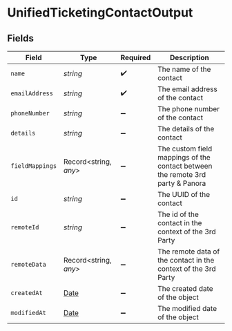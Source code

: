 # UnifiedTicketingContactOutput


## Fields

| Field                                                                                         | Type                                                                                          | Required                                                                                      | Description                                                                                   |
| --------------------------------------------------------------------------------------------- | --------------------------------------------------------------------------------------------- | --------------------------------------------------------------------------------------------- | --------------------------------------------------------------------------------------------- |
| `name`                                                                                        | *string*                                                                                      | :heavy_check_mark:                                                                            | The name of the contact                                                                       |
| `emailAddress`                                                                                | *string*                                                                                      | :heavy_check_mark:                                                                            | The email address of the contact                                                              |
| `phoneNumber`                                                                                 | *string*                                                                                      | :heavy_minus_sign:                                                                            | The phone number of the contact                                                               |
| `details`                                                                                     | *string*                                                                                      | :heavy_minus_sign:                                                                            | The details of the contact                                                                    |
| `fieldMappings`                                                                               | Record<string, *any*>                                                                         | :heavy_minus_sign:                                                                            | The custom field mappings of the contact between the remote 3rd party & Panora                |
| `id`                                                                                          | *string*                                                                                      | :heavy_minus_sign:                                                                            | The UUID of the contact                                                                       |
| `remoteId`                                                                                    | *string*                                                                                      | :heavy_minus_sign:                                                                            | The id of the contact in the context of the 3rd Party                                         |
| `remoteData`                                                                                  | Record<string, *any*>                                                                         | :heavy_minus_sign:                                                                            | The remote data of the contact in the context of the 3rd Party                                |
| `createdAt`                                                                                   | [Date](https://developer.mozilla.org/en-US/docs/Web/JavaScript/Reference/Global_Objects/Date) | :heavy_minus_sign:                                                                            | The created date of the object                                                                |
| `modifiedAt`                                                                                  | [Date](https://developer.mozilla.org/en-US/docs/Web/JavaScript/Reference/Global_Objects/Date) | :heavy_minus_sign:                                                                            | The modified date of the object                                                               |